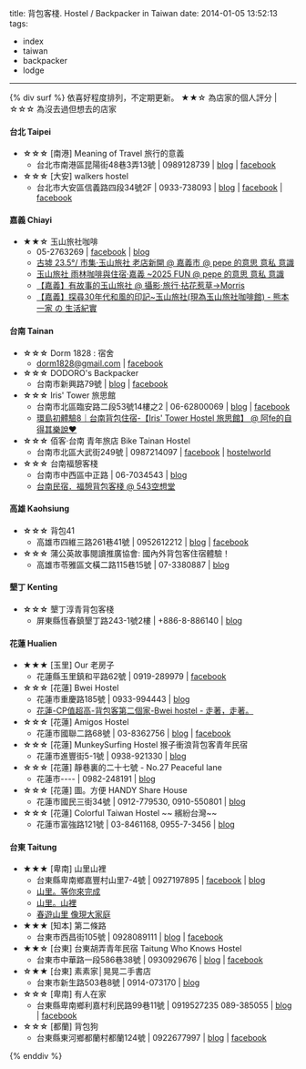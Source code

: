 title: 背包客棧. Hostel / Backpacker in Taiwan
date: 2014-01-05 13:52:13
tags:
- index
- taiwan
- backpacker
- lodge
---

{% div surf %}
依喜好程度排列，不定期更新。
★★☆ 為店家的個人評分 | ☆☆☆ 為沒去過但想去的店家

#### 台北 Taipei ####

-   __☆☆☆__ [南港] Meaning of Travel 旅行的意義
    -   台北市南港區昆陽街48巷3弄13號 | 0989128739 | <a href="http://goo.gl/GWZ1F">blog</a> | <a href="http://goo.gl/ITKTB">facebook</a>
-   __☆☆☆__ [大安] walkers hostel
    -   台北市大安區信義路四段34號2F | 0933-738093 | <a href="http://goo.gl/PlKkF">blog</a> | <a href="http://goo.gl/l0Jcq">facebook</a> | <a href="http://goo.gl/9nMFt">facebook</a>


#### 嘉義 Chiayi ####

-   __★★☆__ 玉山旅社咖啡
    - 05-2763269 | <a href="http://goo.gl/YqgbA">facebook</a> | <a href="http://goo.gl/6ouCV">blog</a>
    -   <a href="http://goo.gl/S5M51">古墟 23.5°/ 市集‧玉山旅社 老店新開 @ 嘉義市 @ pepe 的意思 意私 意識</a>
    -   <a href="http://goo.gl/yCVXj">玉山旅社 雨林咖啡與住宿‧嘉義 ~2025 FUN @ pepe 的意思 意私 意識</a>
    -   <a href="http://goo.gl/GnvDJ">【嘉義】有故事的玉山旅社 @ 攝影‧旅行‧拈花惹草→Morris</a>
    -   <a href="http://goo.gl/Axa6O">【嘉義】探尋30年代和風的印記~玉山旅社(現為玉山旅社咖啡館) - 熊本一家 の 生活紀實</a>


#### 台南 Tainan ####

-   __☆☆☆__ Dorm 1828 : 宿舍
    -   dorm1828@gmail.com | <a href="http://goo.gl/3p9yx">facebook</a>
-   __☆☆☆__ DODORO's Backpacker
    -   台南市新興路79號 | <a href="http://goo.gl/2gIVU">blog</a> | <a href="http://goo.gl/9wncj">facebook</a>
-   __☆☆☆__ Iris' Tower 旅思館
    -   台南市北區臨安路二段53號14樓之2 | 06-62800069 | <a href="http://iristower-hostel.tw/">blog</a> | <a href="http://goo.gl/FTBlV">facebook</a>
    -   <a href="http://goo.gl/vXO1d">環島初體驗8｜台南背包住宿-【Iris' Tower Hostel 旅思館】 @ 阿fe的自得其樂說♥</a>
-   __☆☆☆__ 佰客‧台南 青年旅店 Bike Tainan Hostel
    -   台南市北區大武街249號 | 0987214097 | <a href="http://goo.gl/U0uvJ">facebook</a> | <a href="http://goo.gl/41QOy">hostelworld</a>
-   __☆☆☆__ 台南福憩客棧
    -   台南市中西區中正路 | 06-7034543 | <a href="http://fuqi-hostel.tw/">blog</a>
    -   <a href="http://goo.gl/Znt3p">台南民宿．福憩背包客棧 @ 543空想堂</a>


#### 高雄 Kaohsiung ####

-   __☆☆☆__ 背包41
    -   高雄市四維三路261巷41號 | 0952612212 | <a href="http://goo.gl/6z4N7">blog</a> | <a href="http://goo.gl/UmM5P">facebook</a>
-   __☆☆☆__ 蒲公英故事閱讀推廣協會: 國內外背包客住宿體驗！
    -   高雄市苓雅區文橫二路115巷15號 | 07-3380887 | <a href="http://goo.gl/9XUeX">blog</a>


#### 墾丁 Kenting ####

-   __☆☆☆__ 墾丁淳青背包客棧
    -   屏東縣恆春鎮墾丁路243-1號2樓 | +886-8-886140 | <a href="http://goo.gl/m75oO">blog</a>


#### 花蓮 Hualien ####

-   __★★★__ [玉里] Our 老房子
    -   花蓮縣玉里鎮和平路62號 | 0919-289979 | <a href="http://goo.gl/gAmv4">facebook</a>
-   __☆☆☆__ [花蓮] Bwei Hostel
    -   花蓮市重慶路185號 | 0933-994443 | <a href="http://goo.gl/Ay2yj">blog</a>
    -   <a href="http://goo.gl/Ln6NH">花蓮-CP值超高-背包客第二個家-Bwei hostel - 走著，走著。</a>
-   __☆☆☆__ [花蓮] Amigos Hostel
    -   花蓮市國聯二路68號 | 03-8362756 | <a href="http://goo.gl/A5nR6">blog</a> | <a href="http://goo.gl/wi8Be">facebook</a>
-   __☆☆☆__ [花蓮] MunkeySurfing Hostel 猴子衝浪背包客青年民宿
    -   花蓮市進豐街5-1號 | 0938-921330 | <a href="http://goo.gl/YuyFF">blog</a>
-   __☆☆☆__ [花蓮] 靜巷裏的二十七號 - No.27 Peaceful lane
    -   花蓮市---- | 0982-248191 | <a href="http://goo.gl/gpI8R">blog</a>
-   __☆☆☆__ [花蓮] 圖。方便 HANDY Share House
    -   花蓮市國民三街34號 | 0912-779530, 0910-550801 | <a href="http://goo.gl/WFGl1">blog</a>
-   __☆☆☆__ [花蓮] Colorful Taiwan Hostel ~~ 繽紛台灣~~
    -   花蓮市富強路121號 | 03-8461168, 0955-7-3456 | <a href="http://goo.gl/kKX7O">blog</a>


#### 台東 Taitung ####

-   __★★★__ [卑南] 山里山裡
    -   台東縣卑南鄉嘉豐村山里7-4號 | 0927197895 | <a href="http://goo.gl/4sVm3">facebook</a> | <a href="http://goo.gl/iX74W">blog</a>
    -   <a href="http://kywk.blogspot.com/2011/07/blog-post.html">山里。等你來完成</a>
    -   <a href="http://kywk.blogspot.com/2010/01/blog-post.html">山里。山裡</a>
    -   <a href="http://kywk.blogspot.com/2010/03/blog-post_10.html">春遊山里 像現大家庭</a>
-   __★★★__ [知本] 第二條路
    -   台東市西昌街105號 | 0928089111 | <a href="http://goo.gl/U77T8">blog</a> | <a href="http://goo.gl/y6Qwb">facebook</a>
-   __★★☆__ [台東] 台東胡弄青年民宿 Taitung Who Knows Hostel
    -   台東市中華路一段586巷38號 | 0930929676 | <a href="http://goo.gl/LR9Hv">blog</a> | <a href="http://goo.gl/SO0Ao">facebook</a>
-   __☆★★__ [台東] 素素家│晃晃二手書店
    -   台東市新生路503巷8號 | 0914-073170 | <a href="http://goo.gl/fB5Sy">blog</a>
-   __☆☆☆__ [卑南] 有人在家
    -   台東縣卑南鄉利嘉村利民路99巷11號 | 0919527235 089-385055 | <a href="http://goo.gl/OUAkC">blog</a> | <a href="http://goo.gl/A8rLD">facebook</a>
-   __☆☆☆__ [都蘭] 背包狗
    -   台東縣東河鄉都蘭村都蘭124號 | 0922677997 | <a href="http://goo.gl/MimcR">blog</a> | <a href="http://goo.gl/o0uZh">facebook</a>

{% enddiv %}
